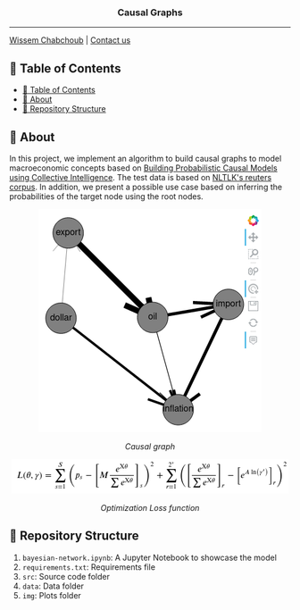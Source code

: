 <h3 align="center">Causal Graphs</h3>

---

[Wissem Chabchoub](https://www.linkedin.com/in/wissem-chabchoub/) | [Contact us](mailto:chb.wissem@gmail.com)

## 📝 Table of Contents

- [📝 Table of Contents](#-table-of-contents)
- [🧐 About <a name = "about"></a>](#about)
- [🎥 Repository Structure  <a name = "repo-struct"></a>](#repo-struct)


## 🧐 About <a name = "about"></a>

In this project, we implement an algorithm to build causal graphs to model macroeconomic concepts based on [Building Probabilistic Causal Models using Collective Intelligence](https://papers.ssrn.com/sol3/papers.cfm?abstract_id=3808233). The test data is based on [NLTLK's reuters corpus](https://www.nltk.org/howto/corpus.html).
In addition, we present a possible use case based on inferring the probabilities of the target node using the root nodes.

<p align="center">
  <img src="img/graph.png?raw=true" />   
</p>

<p align="center">
   <em>Causal graph</em>
</p>


<p align="center">
  <img src="img/problem.png?raw=true" />
</p>

<p align="center">
   <em>Optimization Loss function</em>
</p>



## 🎥 Repository Structure  <a name = "repo-struct"></a>

1. `bayesian-network.ipynb`: A Jupyter Notebook to showcase the model
2. `requirements.txt`: Requirements file
3. `src`: Source code folder
4. `data`: Data folder
5. `img`: Plots folder
